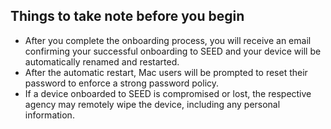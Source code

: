 ## Things to take note before you begin

- After you complete the onboarding process, you will receive an email confirming your successful onboarding to SEED and your device will be automatically renamed and restarted.
- After the automatic restart, Mac users will be prompted to reset their password to enforce a strong password policy.
- If a device onboarded to SEED is compromised or lost, the respective agency may remotely wipe the device, including any personal information.
